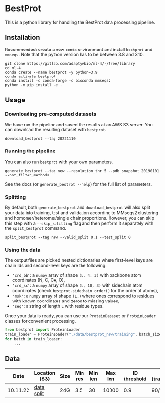 # BestProt
This is a python library for handling the BestProt data processing pipeline.

## Installation
Recommended: create a new `conda` environment and install `bestprot` and `mmseqs`. Note that the python version has to be between 3.8 and 3.10.
```
git clone https://gitlab.com/adaptyvbio/ml-4/-/tree/library
cd ml-4
conda create --name bestprot -y python=3.9
conda activate bestprot
conda install -c conda-forge -c bioconda mmseqs2
python -m pip install -e .
```

## Usage
### Downloading pre-computed datasets
We have run the pipeline and saved the results at an AWS S3 server. You can download the resulting dataset with `bestprot`.
```
download_bestprot --tag 20221110 
```

### Running the pipeline
You can also run `bestprot` with your own parameters.
```
generate_bestprot --tag new --resolution_thr 5 --pdb_snapshot 20190101 --not_filter_methods
```
See the docs (or `generate_bestrot --help`) for the full list of parameters.

### Splitting
By default, both `generate_bestprot` and `download_bestprot` will also split your data into training, test and validation according to MMseqs2 clustering and homomer/heteromer/single chain proportions. However, you can skip this step with a `--skip_splitting` flag and then perform it separately with the `split_bestprot` command.
```
split_bestprot --tag new --valid_split 0.1 --test_split 0
```

### Using the data
The output files are pickled nested dictionaries where first-level keys are chain Ids and second-level keys are the following:
- `'crd_bb'`: a `numpy` array of shape `(L, 4, 3)` with backbone atom coordinates (N, C, CA, O),
- `'crd_sc'`: a `numpy` array of shape `(L, 10, 3)` with sidechain atom coordinates (check `bestprot.sidechain_order()` for the order of atoms),
- `'msk'`: a `numpy` array of shape `(L,)` where ones correspond to residues with known coordinates and
    zeros to missing values,
- `'seq'`: a string of length `L` with residue types.

Once your data is ready, you can use our `ProteinDataset` or `ProteinLoader` classes 
for convenient processing. 
```python
from bestprot import ProteinLoader
train_loader = ProteinLoader("./data/bestprot_new/training", batch_size=8)
for batch in train_loader:
    ...
```

## Data

|Date    |Location (S3)|Size|Min res|Min len|Max len|ID threshold|Split (train/val/test)|Missing thr (ends/middle)|
|--------|--------|----|-------|-------|-------|------------|-----|-----------|
|10.11.22|[data](s3://ml4-main-storage/bestprot_20221110/) [split]("s3://ml4-main-storage/bestprot_20221110_splits_dict/")|24G|3.5|30|10000|0.9|90/5/5|0.3/0.1



